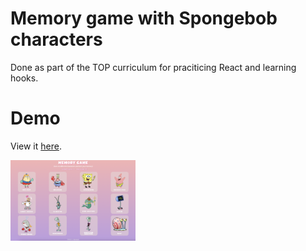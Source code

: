 # Memory game with Spongebob characters

Done as part of the TOP curriculum for praciticing React and learning hooks.

# Demo

View it [here](https://awrelyah.github.io/memory-game/).

<img src="./src/img/screenshot.png" alt="picture of game" width="200"/>

